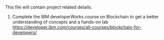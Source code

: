 This file will contain project related details.

1. Complete the IBM developerWorks course on Blockchain to get a better understanding of concepts and a hands-on lab
https://developer.ibm.com/courses/all-courses/blockchain-for-developers/
